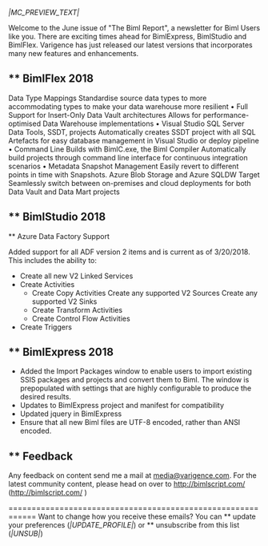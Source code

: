 *|MC_PREVIEW_TEXT|*

Welcome to the June issue of "The Biml Report", a newsletter for Biml Users like you. There are exciting times ahead for BimlExpress, BimlStudio and BimlFlex. Varigence has just released our latest versions that incorporates many new features and enhancements.


** BimlFlex 2018
------------------------------------------------------------


Data Type Mappings
Standardise source data types to more accommodating types to make your data warehouse more resilient
•    Full Support for Insert-Only Data Vault architectures
Allows for performance-optimised Data Warehouse implementations
•    Visual Studio SQL Server Data Tools, SSDT, projects
Automatically creates SSDT project with all SQL Artefacts for easy database management in Visual Studio or deploy pipeline
•    Command Line Builds with BimlC.exe, the Biml Compiler
Automatically build projects through command line interface for continuous integration scenarios
•    Metadata Snapshot Management
Easily revert to different points in time with Snapshots. 
Azure Blob Storage and Azure SQLDW Target
Seamlessly switch between on-premises and cloud deployments for both Data Vault and Data Mart projects


** BimlStudio 2018
------------------------------------------------------------

** Azure Data Factory Support

Added support for all ADF version 2 items and is current as of 3/20/2018. This includes the ability to:

* Create all new V2 Linked Services
* Create Activities
  * Create Copy Activities
    Create any supported V2 Sources
    Create any supported V2 Sinks
  * Create Transform Activities
  * Create Control Flow Activities
* Create Triggers


** BimlExpress 2018
------------------------------------------------------------
* Added the Import Packages window to enable users to import existing SSIS packages and projects and convert them to Biml.
    The window is prepopulated with settings that are highly configurable to produce the desired results.
* Updates to BimlExpress project and manifest for compatibility
* Updated jquery in BimlExpress
* Ensure that all new Biml files are UTF-8 encoded, rather than ANSI encoded.


** Feedback
------------------------------------------------------------

Any feedback on content send me a mail at media@varigence.com. For the latest community content, please head on over to http://bimlscript.com/  (http://bimlscript.com/ )

============================================================
Want to change how you receive these emails?
You can ** update your preferences (*|UPDATE_PROFILE|*)
or ** unsubscribe from this list (*|UNSUB|*)